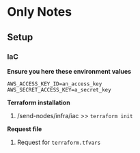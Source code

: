 # Only Notes

## Setup
### IaC
**Ensure you here these environment values**
```
AWS_ACCESS_KEY_ID=an_access_key
AWS_SECRET_ACCESS_KEY=a_secret_key
```
**Terraform installation**
1. /send-nodes/infra/iac >> `terraform init`

**Request file**
1. Request for `terraform.tfvars` 